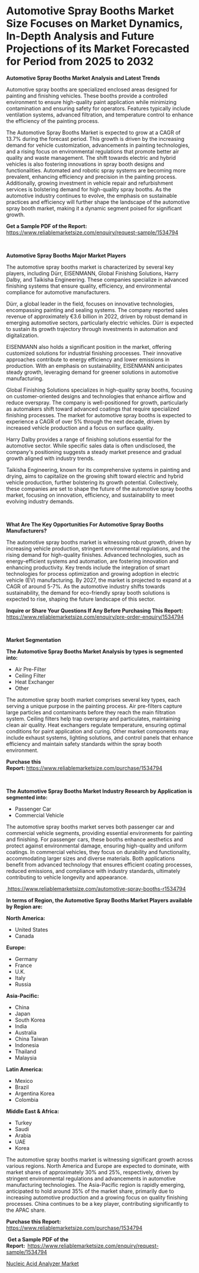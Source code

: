 <p><h1>Automotive Spray Booths Market Size Focuses on Market Dynamics, In-Depth Analysis and Future Projections of its Market Forecasted for Period from 2025 to 2032</h1></p><p><strong>Automotive Spray Booths Market Analysis and Latest Trends</strong></p>
<p><p>Automotive spray booths are specialized enclosed areas designed for painting and finishing vehicles. These booths provide a controlled environment to ensure high-quality paint application while minimizing contamination and ensuring safety for operators. Features typically include ventilation systems, advanced filtration, and temperature control to enhance the efficiency of the painting process.</p><p>The Automotive Spray Booths Market is expected to grow at a CAGR of 13.7% during the forecast period. This growth is driven by the increasing demand for vehicle customization, advancements in painting technologies, and a rising focus on environmental regulations that promote better air quality and waste management. The shift towards electric and hybrid vehicles is also fostering innovations in spray booth designs and functionalities. Automated and robotic spray systems are becoming more prevalent, enhancing efficiency and precision in the painting process. Additionally, growing investment in vehicle repair and refurbishment services is bolstering demand for high-quality spray booths. As the automotive industry continues to evolve, the emphasis on sustainable practices and efficiency will further shape the landscape of the automotive spray booth market, making it a dynamic segment poised for significant growth.</p></p>
<p><strong>Get a Sample PDF of the Report:&nbsp;</strong> <a href="https://www.reliablemarketsize.com/enquiry/request-sample/1534794?utm_campaign=2386&utm_medium=2&utm_source=Github&utm_content=ia&utm_term=17022025&utm_id=automotive-spray-booths">https://www.reliablemarketsize.com/enquiry/request-sample/1534794</a></p>
<p>&nbsp;</p>
<p><strong>Automotive Spray Booths Major Market Players</strong></p>
<p><p>The automotive spray booths market is characterized by several key players, including Dürr, EISENMANN, Global Finishing Solutions, Harry Dalby, and Taikisha Engineering. These companies specialize in advanced finishing systems that ensure quality, efficiency, and environmental compliance for automotive manufacturers.</p><p>Dürr, a global leader in the field, focuses on innovative technologies, encompassing painting and sealing systems. The company reported sales revenue of approximately €3.6 billion in 2022, driven by robust demand in emerging automotive sectors, particularly electric vehicles. Dürr is expected to sustain its growth trajectory through investments in automation and digitalization.</p><p>EISENMANN also holds a significant position in the market, offering customized solutions for industrial finishing processes. Their innovative approaches contribute to energy efficiency and lower emissions in production. With an emphasis on sustainability, EISENMANN anticipates steady growth, leveraging demand for greener solutions in automotive manufacturing.</p><p>Global Finishing Solutions specializes in high-quality spray booths, focusing on customer-oriented designs and technologies that enhance airflow and reduce overspray. The company is well-positioned for growth, particularly as automakers shift toward advanced coatings that require specialized finishing processes. The market for automotive spray booths is expected to experience a CAGR of over 5% through the next decade, driven by increased vehicle production and a focus on surface quality.</p><p>Harry Dalby provides a range of finishing solutions essential for the automotive sector. While specific sales data is often undisclosed, the company's positioning suggests a steady market presence and gradual growth aligned with industry trends.</p><p>Taikisha Engineering, known for its comprehensive systems in painting and drying, aims to capitalize on the growing shift toward electric and hybrid vehicle production, further bolstering its growth potential. Collectively, these companies are set to shape the future of the automotive spray booths market, focusing on innovation, efficiency, and sustainability to meet evolving industry demands.</p></p>
<p>&nbsp;</p>
<p><strong>What Are The Key Opportunities For Automotive Spray Booths Manufacturers?</strong></p>
<p><p>The automotive spray booths market is witnessing robust growth, driven by increasing vehicle production, stringent environmental regulations, and the rising demand for high-quality finishes. Advanced technologies, such as energy-efficient systems and automation, are fostering innovation and enhancing productivity. Key trends include the integration of smart technologies for process optimization and growing adoption in electric vehicle (EV) manufacturing. By 2027, the market is projected to expand at a CAGR of around 5-7%. As the automotive industry shifts towards sustainability, the demand for eco-friendly spray booth solutions is expected to rise, shaping the future landscape of this sector.</p></p>
<p><strong>Inquire or Share Your Questions If Any Before Purchasing This Report:</strong> <a href="https://www.reliablemarketsize.com/enquiry/pre-order-enquiry/1534794?utm_campaign=2386&utm_medium=2&utm_source=Github&utm_content=ia&utm_term=17022025&utm_id=automotive-spray-booths">https://www.reliablemarketsize.com/enquiry/pre-order-enquiry/1534794</a></p>
<p>&nbsp;</p>
<p><strong>Market Segmentation</strong></p>
<p><strong>The Automotive Spray Booths Market Analysis by types is segmented into:</strong></p>
<p><ul><li>Air Pre-Filter</li><li>Ceiling Filter</li><li>Heat Exchanger</li><li>Other</li></ul></p>
<p><p>The automotive spray booth market comprises several key types, each serving a unique purpose in the painting process. Air pre-filters capture large particles and contaminants before they reach the main filtration system. Ceiling filters help trap overspray and particulates, maintaining clean air quality. Heat exchangers regulate temperature, ensuring optimal conditions for paint application and curing. Other market components may include exhaust systems, lighting solutions, and control panels that enhance efficiency and maintain safety standards within the spray booth environment.</p></p>
<p><strong>Purchase this Report:&nbsp;</strong><a href="https://www.reliablemarketsize.com/purchase/1534794?utm_campaign=2386&utm_medium=2&utm_source=Github&utm_content=ia&utm_term=17022025&utm_id=automotive-spray-booths">https://www.reliablemarketsize.com/purchase/1534794</a></p>
<p>&nbsp;</p>
<p><strong>The Automotive Spray Booths Market Industry Research by Application is segmented into:</strong></p>
<p><ul><li>Passenger Car</li><li>Commercial Vehicle</li></ul></p>
<p><p>The automotive spray booths market serves both passenger car and commercial vehicle segments, providing essential environments for painting and finishing. For passenger cars, these booths enhance aesthetics and protect against environmental damage, ensuring high-quality and uniform coatings. In commercial vehicles, they focus on durability and functionality, accommodating larger sizes and diverse materials. Both applications benefit from advanced technology that ensures efficient coating processes, reduced emissions, and compliance with industry standards, ultimately contributing to vehicle longevity and appearance.</p></p>
<p><a href="https://www.reliablemarketsize.com/automotive-spray-booths-r1534794?utm_campaign=2386&utm_medium=2&utm_source=Github&utm_content=ia&utm_term=17022025&utm_id=automotive-spray-booths">&nbsp;https://www.reliablemarketsize.com/automotive-spray-booths-r1534794</a></p>
<p><strong>In terms of Region, the Automotive Spray Booths Market Players available by Region are:</strong></p>
<p>
    <p> <strong> North America: </strong>
        <ul>
            <li>United States</li>
            <li>Canada</li>
        </ul>
        </p> 
    <p> <strong> Europe: </strong>
        <ul>
            <li>Germany</li>
            <li>France</li>
            <li>U.K.</li>
            <li>Italy</li>
            <li>Russia</li>
        </ul>
        </p> 
    <p> <strong> Asia-Pacific: </strong>
        <ul>
            <li>China</li>
            <li>Japan</li>
            <li>South Korea</li>
            <li>India</li>
            <li>Australia</li>
            <li>China Taiwan</li>
            <li>Indonesia</li>
            <li>Thailand</li>
            <li>Malaysia</li>
        </ul>
        </p> 
    <p> <strong> Latin America: </strong>
        <ul>
            <li>Mexico</li>
            <li>Brazil</li>
            <li>Argentina Korea</li>
            <li>Colombia</li>
        </ul>
        </p> 
    <p> <strong> Middle East & Africa: </strong>
        <ul>
            <li>Turkey</li>
            <li>Saudi</li>
            <li>Arabia</li>
            <li>UAE</li>
            <li>Korea</li>
        </ul>
    </p>
    </p>
<p><p>The automotive spray booths market is witnessing significant growth across various regions. North America and Europe are expected to dominate, with market shares of approximately 30% and 25%, respectively, driven by stringent environmental regulations and advancements in automotive manufacturing technologies. The Asia-Pacific region is rapidly emerging, anticipated to hold around 35% of the market share, primarily due to increasing automotive production and a growing focus on quality finishing processes. China continues to be a key player, contributing significantly to the APAC share.</p></p>
<p><strong>Purchase this Report: </strong><a href="https://www.reliablemarketsize.com/purchase/1534794?utm_campaign=2386&utm_medium=2&utm_source=Github&utm_content=ia&utm_term=17022025&utm_id=automotive-spray-booths">https://www.reliablemarketsize.com/purchase/1534794</a></p>
<p>&nbsp;<strong>Get a Sample PDF of the Report:&nbsp;&nbsp;</strong><a href="https://www.reliablemarketsize.com/enquiry/request-sample/1534794?utm_campaign=2386&utm_medium=2&utm_source=Github&utm_content=ia&utm_term=17022025&utm_id=automotive-spray-booths">https://www.reliablemarketsize.com/enquiry/request-sample/1534794</a></p>
<p><strong></strong></p>
<p><p><a href="https://github.com/osbornrdaflalo/Market-Research-Report-List-1/blob/main/nucleic-acid-analyzer-market.md?utm_campaign=2386&utm_medium=2&utm_source=Github&utm_content=ia&utm_term=17022025&utm_id=automotive-spray-booths">Nucleic Acid Analyzer Market</a></p></p>